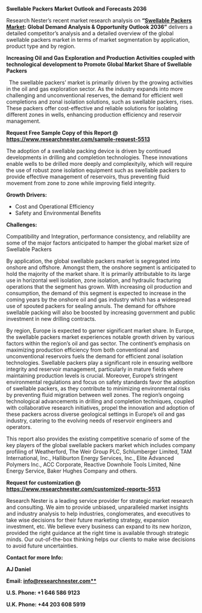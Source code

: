 ﻿

**Swellable Packers Market Outlook and Forecasts 2036**

Research Nester’s recent market research analysis on **“[Swellable Packers Market](https://www.researchnester.com/reports/swellable-packers-market/5513): Global Demand Analysis & Opportunity Outlook 2036”** delivers a detailed competitor’s analysis and a detailed overview of the global swellable packers market in terms of market segmentation by application, product type and by region. 

**Increasing Oil and Gas Exploration and Production Activities coupled with technological development to Promote Global Market Share of Swellable Packers** 

` `The swellable packers’ market is primarily driven by the growing activities in the oil and gas exploration sector. As the industry expands into more challenging and unconventional reserves, the demand for efficient well completions and zonal isolation solutions, such as swellable packers, rises. These packers offer cost-effective and reliable solutions for isolating different zones in wells, enhancing production efficiency and reservoir management.

**Request Free Sample Copy of this Report @ <https://www.researchnester.com/sample-request-5513>** 

The adoption of a swellable packing device is driven by continued developments in drilling and completion technologies. These innovations enable wells to be drilled more deeply and complexityily, which will require the use of robust zone isolation equipment such as swellable packers to provide effective management of reservoirs, thus preventing fluid movement from zone to zone while improving field integrity.

**Growth Drivers:**

- Cost and Operational Efficiency
- Safety and Environmental Benefits

**Challenges:**

Compatibility and Integration, performance consistency, and reliability are some of the major factors anticipated to hamper the global market size of Swellable Packers 

By application, the global swellable packers market is segregated into onshore and offshore. Amongst them, the onshore segment is anticipated to hold the majority of the market share. It is primarily attributable to its large use in horizontal well isolation, zone isolation, and hydraulic fracturing operations that the segment has grown. With increasing oil production and consumption, the demand of this segment is expected to increase in the coming years by the onshore oil and gas industry which has a widespread use of spouted packers for sealing annuls. The demand for offshore swellable packing will also be boosted by increasing government and public investment in new drilling contracts.

By region, Europe is expected to garner significant market share. In Europe, the swellable packers market experiences notable growth driven by various factors within the region’s oil and gas sector. The continent’s emphasis on maximizing production efficiency from both conventional and unconventional reservoirs fuels the demand for efficient zonal isolation technologies. Swellable packers play a significant role in ensuring wellbore integrity and reservoir management, particularly in mature fields where maintaining production levels is crucial. Moreover, Europe’s stringent environmental regulations and focus on safety standards favor the adoption of swellable packers, as they contribute to minimizing environmental risks by preventing fluid migration between well zones. The region’s ongoing technological advancements in drilling and completion techniques, coupled with collaborative research initiatives, propel the innovation and adoption of these packers across diverse geological settings in Europe’s oil and gas industry, catering to the evolving needs of reservoir engineers and operators.

This report also provides the existing competitive scenario of some of the key players of the global swellable packers market which includes company profiling of Weatherford, The Weir Group PLC, Schlumberger Limited, TAM International, Inc., Halliburton Energy Services, Inc., Elite Advanced Polymers Inc., ACC Corporate, Reactive Downhole Tools Limited, Nine Energy Service, Baker Hughes Company and others.      

**Request for customization @ <https://www.researchnester.com/customized-reports-5513>**  

Research Nester is a leading service provider for strategic market research and consulting. We aim to provide unbiased, unparalleled market insights and industry analysis to help industries, conglomerates, and executives to take wise decisions for their future marketing strategy, expansion investment, etc. We believe every business can expand to its new horizon, provided the right guidance at the right time is available through strategic minds. Our out-of-the-box thinking helps our clients to make wise decisions to avoid future uncertainties.

**Contact for more Info:**

**AJ Daniel**

**Email: [info@researchnester.com**](mailto:info@researchnester.com)**

**U.S. Phone: +1 646 586 9123** 

**U.K. Phone: +44 203 608 5919**
